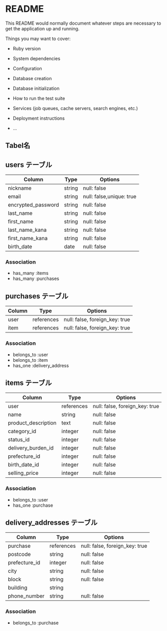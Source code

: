 # README

This README would normally document whatever steps are necessary to get the
application up and running.

Things you may want to cover:

* Ruby version

* System dependencies

* Configuration

* Database creation

* Database initialization

* How to run the test suite

* Services (job queues, cache servers, search engines, etc.)

* Deployment instructions

* ...

## Tabel名
## users テーブル
| Column                 | Type       | Options                  |
| -----------------------| ---------- | -------------------------|
| nickname               | string     | null: false              |
| email                  | string     | null: false,unique: true |
| encrypted_password     | string     | null: false              |
| last_name              | string     | null: false              |
| first_name             | string     | null: false              |
| last_name_kana         | string     | null: false              |
| first_name_kana        | string     | null: false              |
| birth_date             | date       | null: false              |


### Association
- has_many :items
- has_many :purchases


## purchases テーブル
| Column | Type       | Options                        |
| ------ | ---------- | ------------------------------ |
| user   | references | null: false, foreign_key: true |
| item   | references | null: false, foreign_key: true |

### Association
- belongs_to :user
- belongs_to :item
- has_one :delivery_address

## items テーブル
| Column              | Type       | Options                        |
| --------------------| ---------- | ------------------------------ |
| user                | references | null: false, foreign_key: true |
| name                | string     | null: false                    |
| product_description | text       | null: false                    |
| category_id         | integer    | null: false                    |
| status_id           | integer    | null: false                    |
| delivery_burden_id  | integer    | null: false                    |
| prefecture_id       | integer    | null: false                    |
| birth_date_id       | integer    | null: false                    |
| selling_price       | integer    | null: false                    |

### Association
- belongs_to :user
- has_one :purchase


## delivery_addresses テーブル
| Column         | Type       | Options                        |
| ---------------| ---------- | ------------------------------ |
| purchase       | references | null: false, foreign_key: true |
| postcode       | string     | null: false                    |
| prefecture_id  | integer    | null: false                    |
| city           | string     | null: false                    |
| block          | string     | null: false                    |
| building       | string     |                                |
| phone_number   | string     | null: false                    |

### Association
- belongs_to :purchase